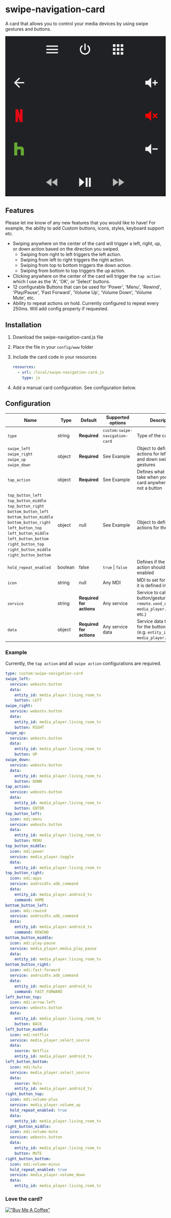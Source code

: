# swipe-navigation-card
A card that allows you to control your media devices by using swipe gestures and buttons.

![Card Example](example-card.png)
## Features
Please let me know of any new features that you would like to have! For example, the ability to add Custom buttons, icons, styles, keyboard support etc.
- Swiping anywhere on the center of the card will trigger a left, right, up, or down action based on the direction you swiped.
   - Swiping from right to left triggers the left action.
   - Swiping from left to right triggers the right action.
   - Swiping from top to bottom triggers the down action.
   - Swiping from bottom to top triggers the up action.
- Clicking anywhere on the center of the card will trigger the `tap action` which I use as the 'A', 'OK', or 'Select' buttons.
- 12 configurable Buttons that can be used for 'Power', 'Menu', 'Rewind', 'Play/Pause', 'Fast Forward', 'Volume Up', 'Volume Down', 'Volume Mute', etc.
- Ability to repeat actions on hold. Currently configured to repeat every 250ms. Will add config property if requested.


## Installation

1. Download the swipe-navigation-card.js file
2. Place the file in your `config/www` folder
3. Include the card code in your resources

   ```yaml
   resources:
     - url: /local/swipe-navigation-card.js
       type: js
   ```

4. Add a manual card configuration. See configuration below.

## Configuration

| Name                  | Type            | Default      | Supported options                                      | Description                                                                                                                                                                                                                                                                                                                                                                                                                                                                                                  |
| --------------------- | --------------- | ------------ | ------------------------------------------------------ | ------------------------------------------------------------------------------------------------------------------------------------------------------------------------------------------------------------------------------------------------------------------------------------------------------------------------------------------------------------------------------------------------------------------------------------------------------------------------------------------------------------ |
| `type`                | string          | **Required** | `custom:swipe-navigation-card`                    | Type of the card |
| `swipe_left`<br/>`swipe_right`<br/>`swipe_up`<br/>`swipe_down`| object          | **Required** |  See Example           | Object to define the actions for left, right, up and down swipe gestures |
| `tap_action`| object| **Required** | See Example | Defines what action to take when you tap the card anywhere there is not a button |
|`top_button_left`<br/>`top_button_middle`<br/>`top_button_right`<br/>`bottom_button_left`<br/>`bottom_button_middle`<br/>`bottom_button_right`<br/>`left_button_top`<br/>`left_button_middle`<br/>`left_button_bottom`<br/>`right_button_top`<br/>`right_button_middle`<br/>`right_button_bottom`      | object          | null | See Example       | Object to define the actions for the buttons |
| `hold_repeat_enabled`| boolean| false | `true` \| `false` | Defines if the hold action should be enabled|
| `icon`| string| null | Any MDI | MDI to set for the button it is defined in |
| `service`| string| **Required for actions** | Any service | Service to call for the button/gesture (e.g. `remote.send_command`, `media_player.volume_up`, etc.)|
| `data`| object| **Required for actions** | Any service data | Service data to include for the button/gesture (e.g. `entity_id: media_player.receiver`)|

### Example
Currently, the `tap action` and all `swipe action` configurations are required.

```yaml
type: custom:swipe-navigation-card
swipe_left:
  service: webostv.button
  data:
    entity_id: media_player.living_room_tv
    button: LEFT
swipe_right:
  service: webostv.button
  data:
    entity_id: media_player.living_room_tv
    button: RIGHT
swipe_up:
  service: webostv.button
  data:
    entity_id: media_player.living_room_tv
    button: UP
swipe_down:
  service: webostv.button
  data:
    entity_id: media_player.living_room_tv
    button: DOWN
tap_action:
  service: webostv.button
  data:
    entity_id: media_player.living_room_tv
    button: ENTER
top_button_left:
  icon: mdi:menu
  service: webostv.button
  data:
    entity_id: media_player.living_room_tv
    button: MENU
top_button_middle:
  icon: mdi:power
  service: media_player.toggle
  data:
    entity_id: media_player.living_room_tv
top_button_right:
  icon: mdi:apps
  service: androidtv.adb_command
  data:
    entity_id: media_player.android_tv
    command: HOME
bottom_button_left:
  icon: mdi:rewind
  service: androidtv.adb_command
  data:
    entity_id: media_player.android_tv
    command: REWIND
bottom_button_middle:
  icon: mdi:play-pause
  service: media_player.media_play_pause
  data:
    entity_id: media_player.living_room_tv
bottom_button_right:
  icon: mdi:fast-forward
  service: androidtv.adb_command
  data:
    entity_id: media_player.android_tv
    command: FAST_FORWARD
left_button_top:
  icon: mdi:arrow-left
  service: webostv.button
  data:
    entity_id: media_player.living_room_tv
    button: BACK
left_button_middle:
  icon: mdi:netflix
  service: media_player.select_source
  data:
    source: Netflix
    entity_id: media_player.android_tv
left_button_bottom:
  icon: mdi:hulu
  service: media_player.select_source
  data:
    source: Hulu
    entity_id: media_player.android_tv
right_button_top:
  icon: mdi:volume-plus
  service: media_player.volume_up
  hold_repeat_enabled: true
  data:
    entity_id: media_player.living_room_tv
right_button_middle:
  icon: mdi:volume-mute
  service: webostv.button
  data:
    entity_id: media_player.living_room_tv
    button: MUTE
right_button_bottom:
  icon: mdi:volume-minus
  hold_repeat_enabled: true
  service: media_player.volume_down
  data:
    entity_id: media_player.living_room_tv
```
### Love the card?
[!["Buy Me A Coffee"](https://www.buymeacoffee.com/assets/img/custom_images/orange_img.png)](https://buymeacoffee.com/tjstock)
